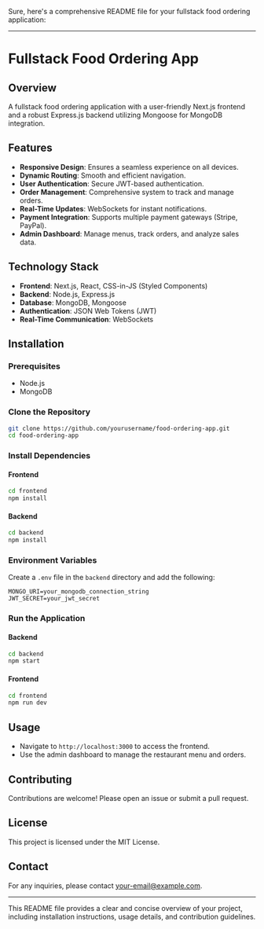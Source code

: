 Sure, here's a comprehensive README file for your fullstack food ordering application:


---


# Fullstack Food Ordering App


## Overview
A fullstack food ordering application with a user-friendly Next.js frontend and a robust Express.js backend utilizing Mongoose for MongoDB integration.


## Features
- **Responsive Design**: Ensures a seamless experience on all devices.
- **Dynamic Routing**: Smooth and efficient navigation.
- **User Authentication**: Secure JWT-based authentication.
- **Order Management**: Comprehensive system to track and manage orders.
- **Real-Time Updates**: WebSockets for instant notifications.
- **Payment Integration**: Supports multiple payment gateways (Stripe, PayPal).
- **Admin Dashboard**: Manage menus, track orders, and analyze sales data.


## Technology Stack
- **Frontend**: Next.js, React, CSS-in-JS (Styled Components)
- **Backend**: Node.js, Express.js
- **Database**: MongoDB, Mongoose
- **Authentication**: JSON Web Tokens (JWT)
- **Real-Time Communication**: WebSockets


## Installation


### Prerequisites
- Node.js
- MongoDB


### Clone the Repository
```bash
git clone https://github.com/yourusername/food-ordering-app.git
cd food-ordering-app
```


### Install Dependencies
#### Frontend
```bash
cd frontend
npm install
```


#### Backend
```bash
cd backend
npm install
```


### Environment Variables
Create a `.env` file in the `backend` directory and add the following:
```
MONGO_URI=your_mongodb_connection_string
JWT_SECRET=your_jwt_secret
```


### Run the Application
#### Backend
```bash
cd backend
npm start
```


#### Frontend
```bash
cd frontend
npm run dev
```


## Usage
- Navigate to `http://localhost:3000` to access the frontend.
- Use the admin dashboard to manage the restaurant menu and orders.


## Contributing
Contributions are welcome! Please open an issue or submit a pull request.


## License
This project is licensed under the MIT License.


## Contact
For any inquiries, please contact [your-email@example.com](mailto:your-email@example.com).


---


This README file provides a clear and concise overview of your project, including installation instructions, usage details, and contribution guidelines.
